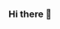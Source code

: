 ### Hi there 👋

<!--
**R-Charles/R-Charles** is a ✨ _special_ ✨ repository because its `README.md` (this file) appears on your GitHub profile.

Here are some ideas to get you started:

- 🔭 I’m currently working on a note card study app
- 🌱 I’m currently learning MERN
- 👯 I’m looking to collaborate on games ESP educational onws
- 🤔 I’m looking for help with algorithms
- 💬 Ask me about html
- 📫 How to reach me: https://www.linkedin.com/in/raphchar/
- ⚡ Fun fact: I love languages and culture: Japanese, Arabic, and Spanish
-->


